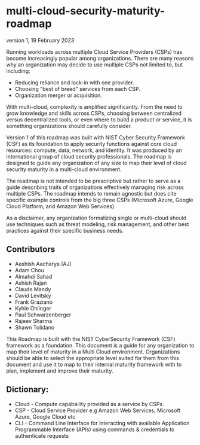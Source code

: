 # multi-cloud-security-maturity-roadmap
version 1, 19 February 2023						

Running workloads across multiple Cloud Service Providers (CSPs) has become increasingly popular among organizations. There are many reasons why an organization may decide to use multiple CSPs not limited to, but including:
- Reducing reliance and lock-in with one provider.
- Choosing "best of breed" services from each CSP.
- Organization merger or acquisition.

With multi-cloud, complexity is amplified significantly. From the need to grow knowledge and skills across CSPs, choosing between centralized versus decentralized tools, or even where to build a product or service, it is something organizations should carefully consider.

Version 1 of this roadmap was built with NIST Cyber Security Framework (CSF) as its foundation to apply security functions against core cloud resources: compute, data, network, and identity. It was produced by an international group of cloud security professionals. The roadmap is designed to guide any organization of any size to map their level of cloud security maturity in a multi-cloud environment. 

The roadmap is not intended to be prescriptive but rather to serve as a guide describing traits of organizations effectively managing risk across multiple CSPs. The roadmap intends to remain agnostic but does cite specific example controls from the big three CSPs (Microsoft Azure, Google Cloud Platform, and Amazon Web Services).

As a disclaimer, any organization formalizing single or multi-cloud should use techniques such as threat modeling, risk management, and other best practices against their specific business needs.

## Contributors
- Aashish Aacharya (AJ)
- Adam Chou
- Almahdi Sahad
- Ashish Rajan
- Claude Mandy
- David Levitsky
- Frank Graziano
- Kyhle Ohlinger
- Paul Schwarzenberger
- Rajeev Sharma
- Shawn Tolidano


This Roadmap is built with the NIST CyberSecurity Framework (CSF) framework as a foundation. This document is a guide for any organization to map their level of maturity in a Multi Cloud environment. Organizations should be able to select the appropriate level suited for them from this document and use it to map to their internal maturity framework with to plan, implement and improve their maturity.

## Dictionary:
- Cloud - Compute capabaility provided as a service by CSPs.
- CSP - Cloud Service Provider e.g Amazon Web Services, Microsoft Azure, Google Cloud etc
- CLI - Command Line Interface for interacting with available Application Programmable Interface (APIs) using commands & credentials to authenticate requests
 
